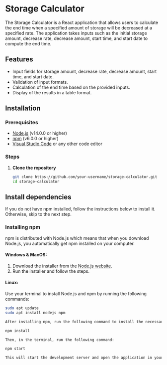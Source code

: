 # Storage Calculator

The Storage Calculator is a React application that allows users to calculate the end time when a specified amount of storage will be decreased at a specified rate. The application takes inputs such as the initial storage amount, decrease rate, decrease amount, start time, and start date to compute the end time.

## Features

- Input fields for storage amount, decrease rate, decrease amount, start time, and start date.
- Validation of input formats.
- Calculation of the end time based on the provided inputs.
- Display of the results in a table format.

## Installation

### Prerequisites

- [Node.js](https://nodejs.org/) (v14.0.0 or higher)
- [npm](https://www.npmjs.com/) (v6.0.0 or higher)
- [Visual Studio Code](https://code.visualstudio.com/) or any other code editor

### Steps

1. **Clone the repository**

   ```bash
   git clone https://github.com/your-username/storage-calculator.git
   cd storage-calculator

## Install dependencies

If you do not have npm installed, follow the instructions below to install it. Otherwise, skip to the next step.

### Installing npm

npm is distributed with Node.js which means that when you download Node.js, you automatically get npm installed on your computer.

#### Windows & MacOS:

1. Download the installer from the [Node.js website](https://nodejs.org/).
2. Run the installer and follow the steps.

#### Linux:

Use your terminal to install Node.js and npm by running the following commands:

```bash
sudo apt update
sudo apt install nodejs npm

After installing npm, run the following command to install the necessary dependencies for the project:

npm install

Then, in the terminal, run the following command:

npm start

This will start the development server and open the application in your default web browser. If it does not open automatically, you can access it by navigating to http://localhost:3000 in your web browser.

